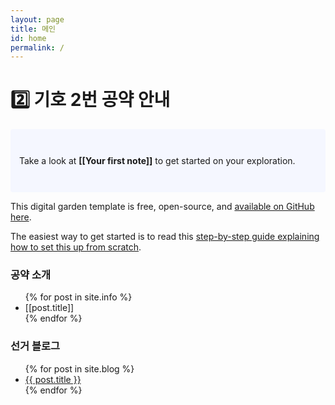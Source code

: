 ```yaml
---
layout: page
title: 메인
id: home
permalink: /
---
```


# 2️⃣ 기호 2번 공약 안내

<p style="padding: 3em 1em; background: #f5f7ff; border-radius: 4px;">
  Take a look at <span style="font-weight: bold">[[Your first note]]</span> to get started on your exploration.
</p>

This digital garden template is free, open-source, and [available on GitHub here](https://github.com/maximevaillancourt/digital-garden-jekyll-template).

The easiest way to get started is to read this [step-by-step guide explaining how to set this up from scratch](https://maximevaillancourt.com/blog/setting-up-your-own-digital-garden-with-jekyll).

<h3>공약 소개</h3>

<ul>
  {% for post in site.info %}
    <li>
      [[post.title]]
    </li>
  {% endfor %}
</ul>

<h3>선거 블로그</h3>

<ul>
  {% for post in site.blog %}
    <li>
      <a href="{{ post.url }}">{{ post.title }}</a>
    </li>
  {% endfor %}
</ul>


<style>
  .wrapper {
    max-width: 46em;
  }
</style>
